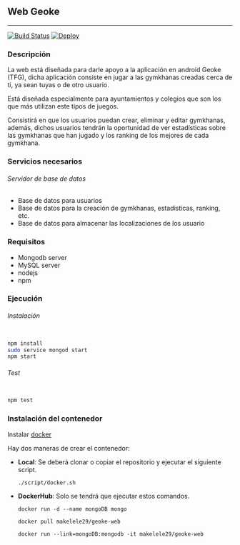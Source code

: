 ## Web Geoke

***

[![Build Status](https://travis-ci.org/makelele29/Geoke-Web.svg?branch=master)](https://travis-ci.org/makelele29/Geoke-Web)
[![Deploy](https://www.herokucdn.com/deploy/button.png)](https://heroku.com/deploy?template=https://github.com/makelele29/Geoke-Web)

### Descripción

La web está diseñada para darle apoyo a la aplicación en android Geoke (TFG), dicha aplicación consiste en jugar a las gymkhanas creadas cerca de ti, ya sean tuyas o de otro usuario.

Está diseñada especialmente para ayuntamientos y colegios que son los que más utilizan este tipos de juegos.

Consistirá en que los usuarios puedan crear, eliminar y editar gymkhanas, además, dichos usuarios tendrán la oportunidad de ver estadísticas sobre las gymkhanas que han jugado y los ranking de los mejores de cada gymkhana.


### Servicios necesarios

###### Servidor de base de datos

- Base de datos para usuarios
- Base de datos para la creación de gymkhanas, estadisticas, ranking, etc.
- Base de datos para almacenar las localizaciones de los usuario

### Requisitos

- Mongodb server
- MySQL server
- nodejs
- npm

### Ejecución

###### Instalación

```bash

npm install
sudo service mongod start
npm start

```

###### Test

```bash

npm test

```

### Instalación del contenedor

Instalar [docker](https://docs.docker.com/engine/installation/)

Hay dos maneras de crear el contenedor:

- __Local__: Se deberá clonar o copiar el repositorio y ejecutar el siguiente script.

      ./script/docker.sh

- __DockerHub__: Solo se tendrá que ejecutar estos comandos.

      docker run -d --name mongoDB mongo

      docker pull makelele29/geoke-web
      
      docker run --link=mongoDB:mongodb -it makelele29/geoke-web
